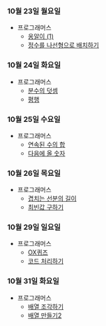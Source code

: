 ### 10월 23일 월요일

- 프로그래머스
  - [옹알이 (1)](http://github.com/sc303030/algorithm_practice/commit/f9f568f5c2f1488da9ccf852abf3693ff0f53351)
  - [정수를 나선형으로 배치하기](https://github.com/sc303030/algorithm_practice/blob/b8bf50caa4a5d0712371dcdabf5a871523287bc2/%ED%94%84%EB%A1%9C%EA%B7%B8%EB%9E%98%EB%A8%B8%EC%8A%A4/%5B%ED%94%84%EB%A1%9C%EA%B7%B8%EB%9E%98%EB%A8%B8%EC%8A%A4%5D%20%EC%A0%95%EC%88%98%EB%A5%BC%20%EB%82%98%EC%84%A0%ED%98%95%EC%9C%BC%EB%A1%9C%20%EB%B0%B0%EC%B9%98%ED%95%98%EA%B8%B0%20%ED%8C%8C%EC%9D%B4%EC%8D%AC.md)

### 10월 24일 화요일

- 프로그래머스
  - [분수의 덧셈](https://github.com/sc303030/algorithm_practice/blob/39ddf0fbb0d30938206ba92e4f456c93c6932ea0/%ED%94%84%EB%A1%9C%EA%B7%B8%EB%9E%98%EB%A8%B8%EC%8A%A4/%5B%ED%94%84%EB%A1%9C%EA%B7%B8%EB%9E%98%EB%A8%B8%EC%8A%A4%5D%20%EB%B6%84%EC%88%98%EC%9D%98%20%EB%8D%A7%EC%85%88%20%ED%8C%8C%EC%9D%B4%EC%8D%AC.md)
  - [평행](https://github.com/sc303030/algorithm_practice/blob/7d84f6b9be9e3f60707d79111fc62d0e2de3a4fc/%ED%94%84%EB%A1%9C%EA%B7%B8%EB%9E%98%EB%A8%B8%EC%8A%A4/%5B%ED%94%84%EB%A1%9C%EA%B7%B8%EB%9E%98%EB%A8%B8%EC%8A%A4%5D%20%ED%8F%89%ED%96%89%20%ED%8C%8C%EC%9D%B4%EC%8D%AC.md)

### 10월 25일 수요일

- 프로그래머스
  - [연속된 수의 합](http://github.com/sc303030/algorithm_practice/commit/60e0158d20373ca0a320521d7f23125ac776d877)
  - [다음에 올 숫자](https://github.com/sc303030/algorithm_practice/blob/fe9fc7f50525eced61127b69169463fb90c72353/%ED%94%84%EB%A1%9C%EA%B7%B8%EB%9E%98%EB%A8%B8%EC%8A%A4/%5B%ED%94%84%EB%A1%9C%EA%B7%B8%EB%9E%98%EB%A8%B8%EC%8A%A4%5D%20%EB%8B%A4%EC%9D%8C%EC%97%90%20%EC%98%AC%20%EC%88%AB%EC%9E%90%20%ED%8C%8C%EC%9D%B4%EC%8D%AC.md)

### 10월 26일 목요일

- 프로그래머스
  - [겹치는 선분의 길이](https://github.com/sc303030/algorithm_practice/blob/39ca6f0b3d9c10471cfb210aa6dc1eee9cea34f6/%ED%94%84%EB%A1%9C%EA%B7%B8%EB%9E%98%EB%A8%B8%EC%8A%A4/%5B%ED%94%84%EB%A1%9C%EA%B7%B8%EB%9E%98%EB%A8%B8%EC%8A%A4%5D%20%EA%B2%B9%EC%B9%98%EB%8A%94%20%EC%84%A0%EB%B6%84%EC%9D%98%20%EA%B8%B8%EC%9D%B4%20%ED%8C%8C%EC%9D%B4%EC%8D%AC.md)
  - [최빈값 구하기](https://github.com/sc303030/algorithm_practice/blob/696be2cbc06ca20516803e90265f3c31d9e983fa/%ED%94%84%EB%A1%9C%EA%B7%B8%EB%9E%98%EB%A8%B8%EC%8A%A4/%5B%ED%94%84%EB%A1%9C%EA%B7%B8%EB%9E%98%EB%A8%B8%EC%8A%A4%5D%20%EC%B5%9C%EB%B9%88%EA%B0%92%20%EA%B5%AC%ED%95%98%EA%B8%B0%20%ED%8C%8C%EC%9D%B4%EC%8D%AC.md)

### 10월 29일 일요일

- 프로그래머스
  - [OX퀴즈](https://github.com/sc303030/algorithm_practice/blob/362066ac8c16dd8d522b4114c1dfe29878f69628/%ED%94%84%EB%A1%9C%EA%B7%B8%EB%9E%98%EB%A8%B8%EC%8A%A4/%5B%ED%94%84%EB%A1%9C%EA%B7%B8%EB%9E%98%EB%A8%B8%EC%8A%A4%5D%20OX%ED%80%B4%EC%A6%88%20%ED%8C%8C%EC%9D%B4%EC%8D%AC.md)
  - [코드 처리하기](https://github.com/sc303030/algorithm_practice/blob/59303b204afad147ba673b5923b863fb5a45717c/%ED%94%84%EB%A1%9C%EA%B7%B8%EB%9E%98%EB%A8%B8%EC%8A%A4/%5B%ED%94%84%EB%A1%9C%EA%B7%B8%EB%9E%98%EB%A8%B8%EC%8A%A4%5D%20%EC%BD%94%EB%93%9C%20%EC%B2%98%EB%A6%AC%ED%95%98%EA%B8%B0%20%ED%8C%8C%EC%9D%B4%EC%8D%AC.md)

### 10월 31일 화요일

- 프로그래머스
  - [배열 조각하기](https://github.com/sc303030/algorithm_practice/blob/5690454ef9bedc660e7635d3a69a5e615b708765/%ED%94%84%EB%A1%9C%EA%B7%B8%EB%9E%98%EB%A8%B8%EC%8A%A4/%5B%ED%94%84%EB%A1%9C%EA%B7%B8%EB%9E%98%EB%A8%B8%EC%8A%A4%5D%20%EB%B0%B0%EC%97%B4%20%EC%A1%B0%EA%B0%81%ED%95%98%EA%B8%B0%20%ED%8C%8C%EC%9D%B4%EC%8D%AC.md)
  - [배열 만들기2](https://github.com/sc303030/algorithm_practice/blob/79e99bdecf6ff75a325ce9c033737726b2861100/%ED%94%84%EB%A1%9C%EA%B7%B8%EB%9E%98%EB%A8%B8%EC%8A%A4/%5B%ED%94%84%EB%A1%9C%EA%B7%B8%EB%9E%98%EB%A8%B8%EC%8A%A4%5D%20%EB%B0%B0%EC%97%B4%20%EB%A7%8C%EB%93%A4%EA%B8%B0%202%20%ED%8C%8C%EC%9D%B4%EC%8D%AC.md)